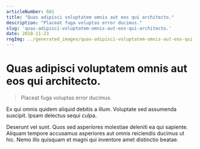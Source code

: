 ```yaml
---
articleNumber: 681
title: "Quas adipisci voluptatem omnis aut eos qui architecto."
description: "Placeat fuga voluptas error ducimus."
slug: 'quas-adipisci-voluptatem-omnis-aut-eos-qui-architecto.'
date: 2018-11-23
rngImg: ../generated_images/quas-adipisci-voluptatem-omnis-aut-eos-qui-architecto..jpg
---
```


# Quas adipisci voluptatem omnis aut eos qui architecto.

> Placeat fuga voluptas error ducimus.

Ex qui omnis quidem aliquid debitis a illum. Voluptate sed assumenda suscipit. Ipsam delectus sequi culpa.
 Deserunt vel sunt. Quos sed asperiores molestiae deleniti ea qui sapiente. Aliquam tempore accusamus asperiores aut omnis reiciendis ducimus ut hic. Nemo illo quisquam et magni qui inventore amet distinctio beatae.
